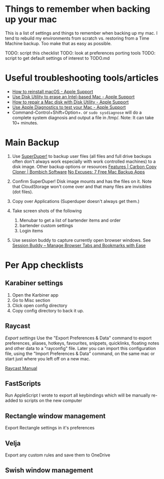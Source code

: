 # Things to remember when backing up your mac

This is a list of settings and things to remember when backing up my mac. I tend to rebuild my environments from scratch vs. restoring from a Time Machine backup. Too make that as easy as possible.

TODO: script this checklist
TODO: look at preferences porting tools
TODO: script to get default settings of interest to TODO.md

# Useful troubleshooting tools/articles

- [How to reinstall macOS - Apple Support](https://support.apple.com/en-us/HT204904)
- [Use Disk Utility to erase an Intel-based Mac - Apple Support](https://support.apple.com/en-us/HT208496)
- [How to repair a Mac disk with Disk Utility - Apple Support](https://support.apple.com/en-us/HT210898)
- [Use Apple Diagnostics to test your Mac - Apple Support](https://support.apple.com/en-us/HT202731)
- Command-Control+Shift+Option+. or `sudo sysdiagnose` will do a complete system diagnosis and output a file in /tmp/. Note: It can take 10+ minutes.

# Main Backup

1. Use [SuperDuper!](https://shirt-pocket.com/SuperDuper/SuperDuperDescription.html) to backup user files (all files and  full drive backups often don't always work especially with work controlled machines) to a disk image. Other backup options or resources
    [Features | Carbon Copy Cloner | Bombich Software](https://bombich.com/features)
    [No Excuses: 7 Free Mac Backup Apps](https://www.lifewire.com/free-mac-backup-software-2260106)
2. Confirm SuperDuper! Disk image mounts and has the files on it. Note that CloudStorage won't come over and that many files are invisibles (dot files).

2. Copy over Applications (Superduper doesn't always get them.)
3. Take screen shots of the following
    1. Menubar to get a list of bartender items and order
    2. bartender custom settings
    3. Login items
4. Use session buddy to capture currently open browser windows. See [Session Buddy – Manage Browser Tabs and Bookmarks with Ease](https://sessionbuddy.com/)

# Per App checklists

## Karabiner settings

1. Open the Karbiner app
2. Go to Misc section
3. Click open config directory
4. Copy config directory to back it up.

## Raycast

*Export settings*
Use the "Export Preferences & Data" command to export preferences, aliases, hotkeys, favourites, snippets, quicklinks, floating notes and other data to a "rayconfig" file. Later you can import this configuration file, using the "Import Preferences & Data" command, on the same mac or start just where you left off on a new mac.

[Raycast Manual](https://manual.raycast.com/)

## FastScripts

Run AppleScript I wrote to export all keybindings which will be manually re-added to scripts on the new computer

## Rectangle window management

Export Rectangle settings in it's preferences

## Velja
Export any custom rules and save them to OneDrive

## Swish window management